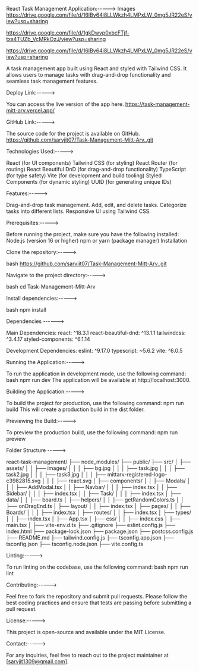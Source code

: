 React Task Management Application:----->
Images
https://drive.google.com/file/d/16IBv64i8LLWkzh4LMPxLW_0mg5JR22eS/view?usp=sharing


https://drive.google.com/file/d/1gkDwvp0xbcFTjf-txs4TUZb_VcMRkOzJ/view?usp=sharing


https://drive.google.com/file/d/16IBv64i8LLWkzh4LMPxLW_0mg5JR22eS/view?usp=sharing


A task management app built using React and styled with Tailwind CSS. It allows users to manage tasks with drag-and-drop functionality and seamless task management features.

Deploy Link:----->

You can access the live version of the app here.
https://task-management-mitt-arv.vercel.app/

GitHub Link:----->

The source code for the project is available on GitHub.
https://github.com/sarvjit07/Task-Management-Mitt-Arv..git


Technologies Used:----->

React (for UI components)
Tailwind CSS (for styling)
React Router (for routing)
React Beautiful DnD (for drag-and-drop functionality)
TypeScript (for type safety)
Vite (for development and build tooling)
Styled Components (for dynamic styling)
UUID (for generating unique IDs)


Features:----->

Drag-and-drop task management.
Add, edit, and delete tasks.
Categorize tasks into different lists.
Responsive UI using Tailwind CSS.

Prerequisites:----->

Before running the project, make sure you have the following installed:
Node.js (version 16 or higher)
npm or yarn (package manager)
Installation

Clone the repository:----->

bash
https://github.com/sarvjit07/Task-Management-Mitt-Arv..git


Navigate to the project directory:----->

bash
cd Task-Management-Mitt-Arv

Install dependencies:----->

bash
npm install



Dependencies ------>

Main Dependencies:
react: ^18.3.1
react-beautiful-dnd: ^13.1.1
tailwindcss: ^3.4.17
styled-components: ^6.1.14

Development Dependencies:
eslint: ^9.17.0
typescript: ~5.6.2
vite: ^6.0.5




Running the Application:----->

To run the application in development mode, use the following command:
bash
npm run dev
The application will be available at http://localhost:3000.


Building the Application:----->

To build the project for production, use the following command:
npm run build
This will create a production build in the dist folder.


Previewing the Build:----->

To preview the production build, use the following command:
npm run preview


Folder Structure ----->

react-task-management/
├── node_modules/
├── public/
├── src/
│   ├── assets/
│   │   ├── images/
│   │   │   ├── bg.jpg
│   │   │   ├── task.jpg
│   │   │   ├── task2.jpg
│   │   │   ├── task3.jpg
│   │   │   ├── mittarv-registered-logo-c3982815.svg
│   │   │   ├── react.svg
│   ├── components/
│   │   ├── Modals/
│   │   │   ├── AddModal.tsx
│   │   ├── Navbar/
│   │   │   ├── index.tsx
│   │   ├── Sidebar/
│   │   │   ├── index.tsx
│   │   ├── Task/
│   │   │   ├── index.tsx
│   ├── data/
│   │   ├── board.ts
│   ├── helpers/
│   │   ├── getRandomColors.ts
│   │   ├── onDragEnd.ts
│   ├── layout/
│   │   ├── index.tsx
│   ├── pages/
│   │   ├── Boards/
│   │   │   ├── index.tsx
│   ├── routes/
│   │   ├── index.tsx
│   ├── types/
│   │   ├── index.tsx
│   ├── App.tsx
│   ├── css/
│   │   ├── index.css
│   ├── main.tsx
│   ├── vite-env.d.ts
├── .gitignore
├── eslint.config.js
├── index.html
├── package-lock.json
├── package.json
├── postcss.config.js
├── README.md
├── tailwind.config.js
├── tsconfig.app.json
├── tsconfig.json
├── tsconfig.node.json
├── vite.config.ts



Linting:----->

To run linting on the codebase, use the following command:
bash
npm run lint


Contributing:----->

Feel free to fork the repository and submit pull requests. Please follow the best coding practices and ensure that tests are passing before submitting a pull request.


License:----->

This project is open-source and available under the MIT License.

Contact:----->

For any inquiries, feel free to reach out to the project maintainer at [sarvjit1309@gmail.com].
